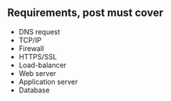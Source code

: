 ## Requirements, post must cover
- DNS request
- TCP/IP
- Firewall
- HTTPS/SSL
- Load-balancer
- Web server
- Application server
- Database
